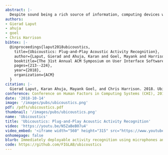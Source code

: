 ```yaml
---
abstract: |-
  Despite sound being a rich source of information, computing devices with microphones do not leverage audio to glean useful insights about their physical and social context. For example, a smart speaker sitting on a kitchen countertop cannot figure out if it is in a kitchen, let alone know what a user is doing in a kitchen – a missed opportunity. In this work, we describe a novel, real-time, sound-based activity recognition system. We start by taking an existing, state-of-the-art sound labeling model, which we then tune to classes of interest by drawing data from professional sound effect libraries traditionally used in the entertainment industry. These well-labeled and high-quality sounds are the perfect atomic unit for data augmentation, including amplitude, reverb, and mixing, allowing us to exponentially grow our tuning data in realistic ways. We quantify the performance of our approach across a range of environments and device categories and show that microphone-equipped computing devices already have the requisite capability to unlock real-time activity recognition comparable to human accuracy.
authors:
- Gierad Laput
- ahuja
- goel
- Chris Harrison
bibtex: |-
  @inproceedings{laput2018ubicoustics,
    title={Ubicoustics: Plug-and-Play Acoustic Activity Recognition},
    author={Laput, Gierad and Ahuja, Karan and Goel, Mayank and Harrison, Chris},
    booktitle={The 31st Annual ACM Symposium on User Interface Software and Technology},
    pages={213--224},
    year={2018},
    organization={ACM}
  }
citation: |-
  Gierad Laput, Karan Ahuja, Mayank Goel, and Chris Harrison. 2018. Ubicoustics: Plug-and-Play Acoustic Activity Recognition. In Proceedings of the 31st Annual ACM Symposium on User Interface Software and Technology (UIST '18). ACM, New York, NY, USA, 213-224. DOI: https://doi.org/10.1145/3242587.3242609
conference: Conference on Human Factors in Computing Systems (CHI), 2016
date: '2018-10-14'
image: '/images/pubs/ubicoustics.png'
pdf: /pdfs/ubicoustics.pdf
thumbnail: '/images/pubs/ubicoustics.png'
name: 'Ubicoustics'
title: 'Ubicoustics: Plug-and-Play Acoustic Activity Recognition'
video: 'https://youtu.be/N5ZaBeB07u4'
video_embed: '<iframe width="560" height="315" src="https://www.youtube.com/embed/N5ZaBeB07u4" frameborder="0" allowfullscreen></iframe>'
onhomepage: false
blurb: Immediately deployable activity recognition using microphones and deep learning models trained on existing datasets
code: https://github.com/FIGLAB/ubicoustics
---
```

